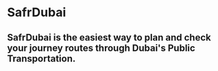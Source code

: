 # SafrDubai
## SafrDubai is the easiest way to plan and check your journey routes through Dubai's Public Transportation.
